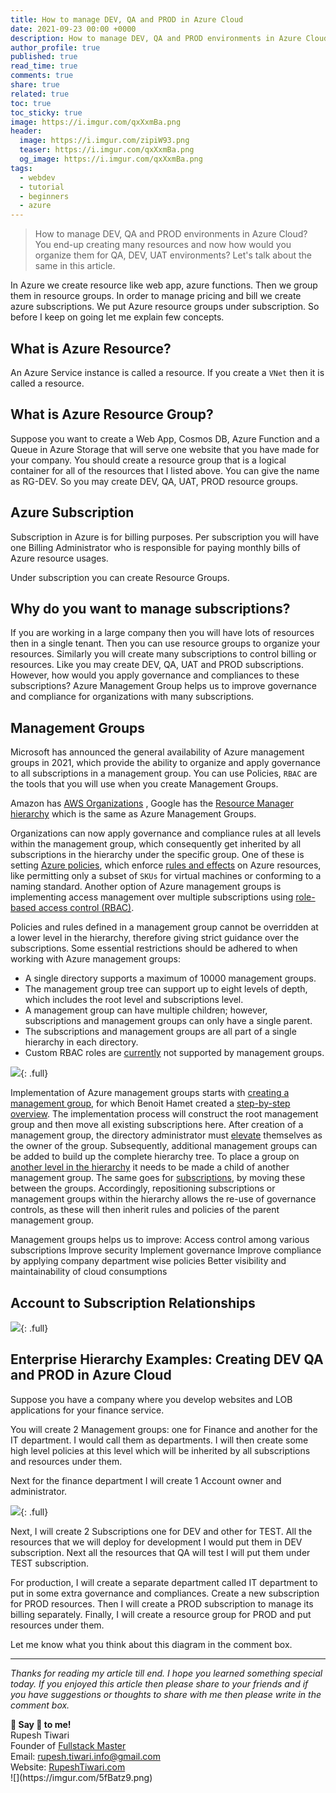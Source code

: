 ```yaml
---
title: How to manage DEV, QA and PROD in Azure Cloud
date: 2021-09-23 00:00 +0000
description: How to manage DEV, QA and PROD environments in Azure Cloud? You end-up creating many resources and now how would you organize them for QA, DEV, UAT environments? Let's talk about the same in this article.
author_profile: true
published: true
read_time: true
comments: true
share: true
related: true
toc: true
toc_sticky: true
image: https://i.imgur.com/qxXxmBa.png
header:
  image: https://i.imgur.com/zipiW93.png
  teaser: https://i.imgur.com/qxXxmBa.png
  og_image: https://i.imgur.com/qxXxmBa.png
tags:
  - webdev
  - tutorial
  - beginners
  - azure
---
```


> How to manage DEV, QA and PROD environments in Azure Cloud? You end-up creating many resources and now how would you organize them for QA, DEV, UAT environments? Let's talk about the same in this article.

In Azure we create resource like web app, azure functions. Then we group them in resource groups. In order to manage pricing and bill we create azure subscriptions. We put Azure resource groups under subscription. So before I keep on going let me explain few concepts.

## What is Azure Resource?

An Azure Service instance is called a resource. If you create a `VNet` then it is called a resource.

## What is Azure Resource Group?

Suppose you want to create a Web App, Cosmos DB, Azure Function and a Queue in Azure Storage that will serve one website that you have made for your company. You should create a resource group that is a logical container for all of the resources that I listed above. You can give the name as RG-DEV. So you may create DEV, QA, UAT, PROD resource groups.

## Azure Subscription

Subscription in Azure is for billing purposes. Per subscription you will have one Billing Administrator who is responsible for paying monthly bills of Azure resource usages.

Under subscription you can create Resource Groups.

## Why do you want to manage subscriptions?

If you are working in a large company then you will have lots of resources then in a single tenant. Then you can use resource groups to organize your resources. Similarly you will create many subscriptions to control billing or resources. Like you may create DEV, QA, UAT and PROD subscriptions. However, how would you apply governance and compliances to these subscriptions? Azure Management Group helps us to improve governance and compliance for organizations with many subscriptions.

## Management Groups

Microsoft has announced the general availability of Azure management groups in 2021, which provide the ability to organize and apply governance to all subscriptions in a management group. You can use Policies, `RBAC` are the tools that you will use when you create Management Groups.

Amazon has [AWS Organizations](https://aws.amazon.com/about-aws/whats-new/2017/02/aws-organizations-now-generally-available/) , Google has the [Resource Manager hierarchy](https://cloud.google.com/resource-manager/docs/cloud-platform-resource-hierarchy) which is the same as Azure Management Groups.

Organizations can now apply governance and compliance rules at all levels within the management group, which consequently get inherited by all subscriptions in the hierarchy under the specific group. One of these is setting [Azure policies](https://docs.microsoft.com/en-us/azure/azure-policy/azure-policy-introduction), which enforce [rules and effects](https://docs.microsoft.com/en-us/azure/azure-policy/json-samples) on Azure resources, like permitting only a subset of `SKUs` for virtual machines or conforming to a naming standard. Another option of Azure management groups is implementing access management over multiple subscriptions using [role-based access control (RBAC)](https://docs.microsoft.com/en-us/azure/role-based-access-control/overview).

Policies and rules defined in a management group cannot be overridden at a lower level in the hierarchy, therefore giving strict guidance over the subscriptions. Some essential restrictions should be adhered to when working with Azure management groups:

- A single directory supports a maximum of 10000 management groups.
- The management group tree can support up to eight levels of depth, which includes the root level and subscriptions level.
- A management group can have multiple children; however, subscriptions and management groups can only have a single parent.
- The subscriptions and management groups are all part of a single hierarchy in each directory.
- Custom RBAC roles are [currently](https://feedback.azure.com/forums/911473-azure-management-groups) not supported by management groups.

![](https://i.imgur.com/6Nlr47u.png){: .full}

Implementation of Azure management groups starts with [creating a management group](https://docs.microsoft.com/en-us/azure/azure-resource-manager/management-groups-create), for which Benoit Hamet created a [step-by-step overview](http://blog.hametbenoit.info/2018/08/01/azure-azure-management-groups-is-now-available/). The implementation process will construct the root management group and then move all existing subscriptions here. After creation of a management group, the directory administrator must [elevate](https://docs.microsoft.com/en-us/azure/role-based-access-control/elevate-access-global-admin) themselves as the owner of the group. Subsequently, additional management groups can be added to build up the complete hierarchy tree. To place a group on [another level in the hierarchy](https://docs.microsoft.com/en-us/azure/azure-resource-manager/management-groups-manage#move-management-groups-in-the-hierarchy) it needs to be made a child of another management group. The same goes for [subscriptions](https://docs.microsoft.com/en-us/azure/azure-resource-manager/management-groups-manage#move-subscriptions-in-the-hierarchy), by moving these between the groups. Accordingly, repositioning subscriptions or management groups within the hierarchy allows the re-use of governance controls, as these will then inherit rules and policies of the parent management group.

Management groups helps us to improve:
Access control among various subscriptions
Improve security
Implement governance
Improve compliance by applying company department wise policies
Better visibility and maintainability of cloud consumptions

## Account to Subscription Relationships

![](https://i.imgur.com/sMc60NX.png){: .full}

## Enterprise Hierarchy Examples: Creating DEV QA and PROD in Azure Cloud

Suppose you have a company where you develop websites and LOB applications for your finance service.

You will create 2 Management groups: one for Finance and another for the IT department. I would call them as departments. I will then create some high level policies at this level which will be inherited by all subscriptions and resources under them.

Next for the finance department I will create 1 Account owner and administrator.

![](https://i.imgur.com/L4iDMBR.png){: .full}

Next, I will create 2 Subscriptions one for DEV and other for TEST. All the resources that we will deploy for development I would put them in DEV subscription. Next all the resources that QA will test I will put them under TEST subscription.

For production, I will create a separate department called IT department to put in some extra governance and compliances. Create a new subscription for PROD resources. Then I will create a PROD subscription to manage its billing separately. Finally, I will create a resource group for PROD and put resources under them.

Let me know what you think about this diagram in the comment box.

---

_Thanks for reading my article till end. I hope you learned something special today. If you enjoyed this article then please share to your friends and if you have suggestions or thoughts to share with me then please write in the comment box._

<div class="notice--success">
<strong>💖 Say 👋 to me!</strong>
<br>Rupesh Tiwari
<br>Founder of <a href="https://www.fullstackmaster.net">Fullstack Master </a>
<br>Email: <a href="mailto:rupesh.tiwari.info@gmail.com?subject=Hi">rupesh.tiwari.info@gmail.com</a>
<br>Website: <a href="https://www.rupeshtiwari.com">RupeshTiwari.com </a>
</div>
![](https://imgur.com/5fBatz9.png)
